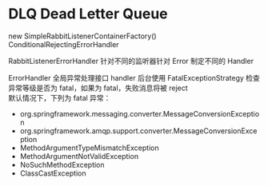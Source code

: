# DLQ Dead Letter Queue
 new SimpleRabbitListenerContainerFactory()
        ConditionalRejectingErrorHandler
        
RabbitListenerErrorHandler 针对不同的监听器针对 Error 制定不同的 Handler
        
ErrorHandler 全局异常处理接口
handler 后台使用 FatalExceptionStrategy 检查异常等级是否为 fatal，如果为 fatal，失败消息将被 reject  
默认情况下，下列为 fatal 异常：
  - org.springframework.messaging.converter.MessageConversionException
  - org.springframework.amqp.support.converter.MessageConversionException
  - MethodArgumentTypeMismatchException  
  - MethodArgumentNotValidException
  - NoSuchMethodException
  - ClassCastException
  